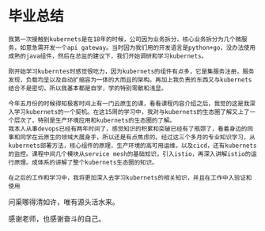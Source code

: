 # 毕业总结

    我第一次接触到kubernets是在18年的时候，公司因为业务拆分，核心业务拆分为几个微服务，如意急需开发一个api gateway。当时因为我们用的开发语言是python+go，没办法使用成熟的java组件，然后在总监的建议下，我们开始调研和学习kubernets。

    刚开始学习kuberntes时感觉很吃力，因为kubernets的组件有点多，它是集服务注册，服务发现，负载均呈以及自动扩缩容为一体的大而且的架构。再加上我负责的东西又与kubernets结合不是密切，所以我基本都是自学，学的特别零散和浅显。

    今年五月份的时候得知极客时间上有一门云原生的课，看看课程内容介绍之后，我觉的这是我深入学习kubernets的一个契机。在这15周的学习中，我对与kubernets的生态圈了解又上了一个层次了，特别是生产环境应用和kubernets的生态圈的了解。
    我本人从事devops已经有两年时间了，感觉知识的积累和突破已经有了瓶颈了，看着身边的同事和同学在云原生的领域大展身手，所以还是有点焦虑的。经过这三个多月的专业知识学习，从kubernets部署方法，核心组件的原理，生产环境的高可用运维，以及cicd，还有kubernets的监控。课程中间几个模块从service mesh的基础知识，引入istio，再深入讲解istio的运行原理。成体系的讲解了整个kubernets生态圈的知识。

    在之后的工作和学习中，我将更加深入去学习kubernets的相关知识，并且在工作中入验证和使用


问渠哪得清如许，唯有源头活水来。

感谢老师，也感谢奋斗的自己。
